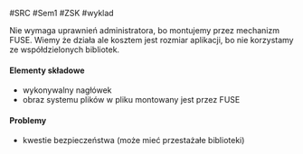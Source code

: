 #SRC #Sem1 #ZSK #wyklad 

Nie wymaga uprawnień administratora, bo montujemy przez mechanizm FUSE. Wiemy że działa ale kosztem jest rozmiar aplikacji, bo nie korzystamy ze współdzielonych bibliotek.

#### Elementy składowe
- wykonywalny nagłówek
- obraz systemu plików w pliku montowany jest przez FUSE

#### Problemy
- kwestie bezpieczeństwa (może mieć przestażałe biblioteki)